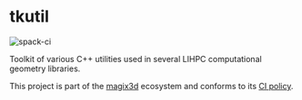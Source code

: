 # tkutil

![spack-ci](https://github.com/LIHPC-Computational-Geometry/tkutil/actions/workflows/spack-ci.yml/badge.svg)

Toolkit of various C++ utilities used in several LIHPC computational geometry libraries.

This project is part of the [magix3d](https://github.com/LIHPC-Computational-Geometry/magix3d) ecosystem and conforms to its [CI policy](https://github.com/LIHPC-Computational-Geometry/spack_recipes#development-in-magix3d-ecosystem-projects).
